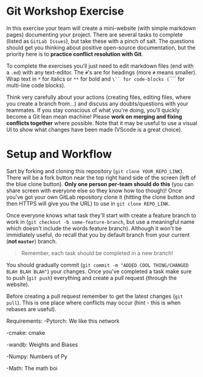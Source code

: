 # Git Workshop Exercise
In this exercise your team will create a mini-website (with simple markdown pages) documenting your project.
There are several tasks to complete (listed as `GitLab Issues`), but take these with a pinch of salt.
The questions should get you thinking about positive open-source documentation, but the priority here is to **practice conflict resolution with Git**.

To complete the exercises you'll just need to edit markdown files (end with a `.md`) with any text-editor.
The `#`'s are for headings (more `#` means smaller).
Wrap text in `*` for italics or `**` for bold and `\`` for code-blocks (`\`\`\`` for multi-line code blocks).

Think very carefully about your actions (creating files, editing files, where you create a branch from...) and discuss any doubts/questions with your teammates.
If you stay conscious of what you're doing, you'll quickly become a Git lean mean machine!
Please **work on merging and fixing conflicts together** where possible.
Note that it may be useful to use a visual UI to show what changes have been made (VScode is a great choice).

# Setup and Workflow
Sart by forking and cloning this repository (`git clone YOUR_REPO_LINK`).
There will be a fork button near the top right hand side of the screen (left of the blue clone button).
**Only one person per-team should do this** (you can share screen with everyone else so they know how too though)!
Once you've got your own GitLab repository clone it (hitting the clone button and then HTTPS will give you the URL) to use in `git clone REPO_LINK`.

Once everyone knows what task they'll start with create a feature branch to work in (`git checkout -b some-feature-branch`, but use a meaningful name which doesn't include the words feature branch).
Although it won't be immidiately useful, do recall that you by default branch from your current (**not `master`**) branch.

> Remember, each task should be completed in a new branch!

You should gradually commit (`git commit -m "ADDED COOL THING/CHANGED BLAH BLAH BLAH"`) your changes.
Once you've completed a task make sure to push (`git push`) everything and create a pull request (through the website).

Before creating a pull request remember to get the latest changes (`git pull`).
This is one place where conflicts may occur (hint - this is when rebases are useful).


Requirements:
-Pytorch: We like this network

-cmake: cmake

-wandb: Weights and Biases

-Numpy: Numbers of Py

-Math: The math boi